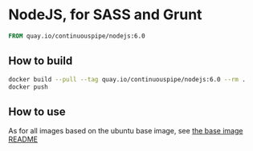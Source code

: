 # NodeJS, for SASS and Grunt

```Dockerfile
FROM quay.io/continuouspipe/nodejs:6.0
```

## How to build
```bash
docker build --pull --tag quay.io/continuouspipe/nodejs:6.0 --rm .
docker push
```

## How to use

As for all images based on the ubuntu base image, see
[the base image README](../../ubuntu/16.04/README.md)
